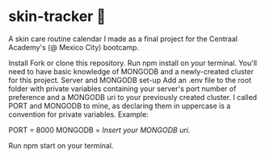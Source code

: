 # skin-tracker 💄

A skin care routine calendar I made as a final project for the Centraal Academy's (@ Mexico City) bootcamp.

Install
Fork or clone this repository.
Run npm install on your terminal.
You'll need to have basic knowledge of MONGODB and a newly-created cluster for this project.
Server and MONGODB set-up
Add an .env file to the root folder with private variables containing your server's port number of preference and a MONGODB uri to your previously created cluster. I called PORT and MONGODB to mine, as declaring them in uppercase is a convention for private variables.
Example:

PORT = 8000 MONGODB = _Insert your MONGODB uri._

Run npm start on your terminal.

